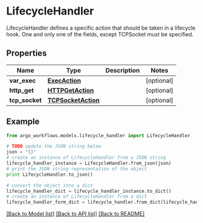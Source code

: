 # LifecycleHandler

LifecycleHandler defines a specific action that should be taken in a lifecycle hook. One and only one of the fields, except TCPSocket must be specified.

## Properties

Name | Type | Description | Notes
------------ | ------------- | ------------- | -------------
**var_exec** | [**ExecAction**](ExecAction.md) |  | [optional] 
**http_get** | [**HTTPGetAction**](HTTPGetAction.md) |  | [optional] 
**tcp_socket** | [**TCPSocketAction**](TCPSocketAction.md) |  | [optional] 

## Example

```python
from argo_workflows.models.lifecycle_handler import LifecycleHandler

# TODO update the JSON string below
json = "{}"
# create an instance of LifecycleHandler from a JSON string
lifecycle_handler_instance = LifecycleHandler.from_json(json)
# print the JSON string representation of the object
print LifecycleHandler.to_json()

# convert the object into a dict
lifecycle_handler_dict = lifecycle_handler_instance.to_dict()
# create an instance of LifecycleHandler from a dict
lifecycle_handler_form_dict = lifecycle_handler.from_dict(lifecycle_handler_dict)
```
[[Back to Model list]](../README.md#documentation-for-models) [[Back to API list]](../README.md#documentation-for-api-endpoints) [[Back to README]](../README.md)


